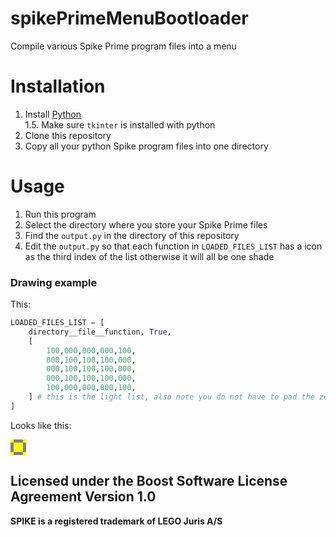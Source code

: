 # spikePrimeMenuBootloader
Compile various Spike Prime program files into a menu
# Installation
1. Install [Python](https://www.python.org/downloads/)
<br>1.5. Make sure ```tkinter``` is installed with python
2. Clone this repository
3. Copy all your python Spike program files into one directory

# Usage
1. Run this program
2. Select the directory where you store your Spike Prime files
3. Find the ```output.py``` in the directory of this repository
4. Edit the ```output.py``` so that each function in ```LOADED_FILES_LIST``` has a icon as the third index of the list otherwise it will all be one shade
### Drawing example
This:
```python
LOADED_FILES_LIST = [
    directory__file__function, True, 
    [
        100,000,000,000,100,
        000,100,100,100,000,
        000,100,100,100,000,
        000,100,100,100,000,
        100,000,000,000,100,
    ] # this is the light list, also note you do not have to pad the zeros
]
```
Looks like this:
<div style="display: flex;width:25px;flex-wrap:wrap">
    <div style="width: 5px;height: 5px;background-color:yellow"></div>
    <div style="width: 5px;height: 5px;background-color:grey"></div>
    <div style="width: 5px;height: 5px;background-color:grey"></div>
    <div style="width: 5px;height: 5px;background-color:grey"></div>
    <div style="width: 5px;height: 5px;background-color:yellow"></div>
    <div style="width: 5px;height: 5px;background-color:grey"></div>
    <div style="width: 5px;height: 5px;background-color:yellow"></div>
    <div style="width: 5px;height: 5px;background-color:yellow"></div>
    <div style="width: 5px;height: 5px;background-color:yellow"></div>
    <div style="width: 5px;height: 5px;background-color:grey"></div>
    <div style="width: 5px;height: 5px;background-color:grey"></div>
    <div style="width: 5px;height: 5px;background-color:yellow"></div>
    <div style="width: 5px;height: 5px;background-color:yellow"></div>
    <div style="width: 5px;height: 5px;background-color:yellow"></div>
    <div style="width: 5px;height: 5px;background-color:grey"></div>
    <div style="width: 5px;height: 5px;background-color:grey"></div>
    <div style="width: 5px;height: 5px;background-color:yellow"></div>
    <div style="width: 5px;height: 5px;background-color:yellow"></div>
    <div style="width: 5px;height: 5px;background-color:yellow"></div>
    <div style="width: 5px;height: 5px;background-color:grey"></div>
    <div style="width: 5px;height: 5px;background-color:yellow"></div>
    <div style="width: 5px;height: 5px;background-color:grey"></div>
    <div style="width: 5px;height: 5px;background-color:grey"></div>
    <div style="width: 5px;height: 5px;background-color:grey"></div>
    <div style="width: 5px;height: 5px;background-color:yellow"></div>

</div>

## Licensed under the Boost Software License Agreement Version 1.0 


**SPIKE	is a registered trademark of LEGO Juris A/S**